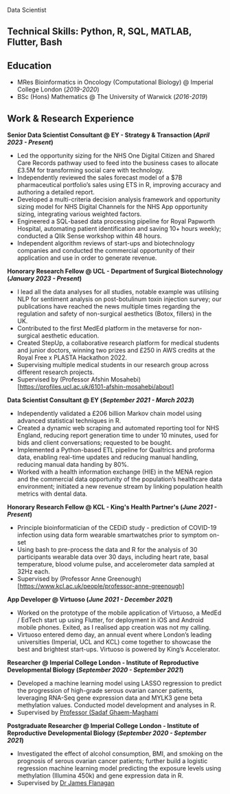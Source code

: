 Data Scientist

## Technical Skills: Python, R, SQL, MATLAB, Flutter, Bash

## Education
- MRes Bioinformatics in Oncology (Computational Biology)	@ Imperial College London (_2019-2020_)	 			        		
- BSc (Hons) Mathematics @ The University of Warwick (_2016-2019_)

## Work & Research Experience
**Senior Data Scientist Consultant @ EY - Strategy & Transaction (_April 2023 - Present_)**
- Led the opportunity sizing for the NHS One Digital Citizen and Shared Care Records pathway used to feed into the business cases to allocate £3.5M for transforming social care with technology. 
- Independently reviewed the sales forecast model of a $7B pharmaceutical portfolio’s sales using ETS in R, improving accuracy and authoring a detailed report.
- Developed a multi-criteria decision analysis framework and opportunity sizing model for NHS Digital Channels for the NHS App opportunity sizing, integrating various weighted factors.
- Engineered a SQL-based data processing pipeline for Royal Papworth Hospital, automating patient identification and saving 10+ hours weekly; conducted a Qlik Sense workshop within 48 hours.
- Independent algorithm reviews of start-ups and biotechnology companies and conducted the commercial opportunity of their application and use in order to generate revenue.

**Honorary Research Fellow @ UCL - Department of Surgical Biotechnology (_January 2023 - Present_)**
- I lead all the data analyses for all studies, notable example was utilising NLP for sentiment analysis on post-botulinum toxin injection survey; our publications have reached the news multiple times regarding the regulation and safety of non-surgical aesthetics (Botox, fillers) in the UK. 
- Contributed to the first MedEd platform in the metaverse for non-surgical aesthetic education.
- Created StepUp, a collaborative research platform for medical students and junior doctors, winning two prizes and £250 in AWS credits at the Royal Free x PLASTA Hackathon 2022.
- Supervising multiple medical students in our research group across different research projects.
- Supervised by (Professor Afshin Mosahebi)[https://profiles.ucl.ac.uk/6101-afshin-mosahebi/about]

**Data Scientist Consultant @ EY (_September 2021 - March 2023_)**
- Independently validated a £206 billion Markov chain model using advanced statistical techniques in R.
- Created a dynamic web scraping and automated reporting tool for NHS England, reducing report generation time to under 10 minutes, used for bids and client conversations; requested to be bought. 
- Implemented a Python-based ETL pipeline for Qualtrics and proforma data, enabling real-time updates and reducing manual handling, reducing manual data handing by 80%. 
- Worked with a health information exchange (HIE) in the MENA region and the commercial data opportunity of the population’s healthcare data environment; initiated a new revenue stream by linking population health metrics with dental data.

**Honorary Research Fellow @ KCL - King's Health Partner's (_June 2021 - Present_)**
- Principle bioinformatician of the CEDiD study - prediction of COVID-19 infection using data form wearable smartwatches prior to symptom on-set
-	Using bash to pre-process the data and R for the analysis of 30 participants wearable data over 30 days, including heart rate, basal temperature, blood volume pulse, and accelerometer data sampled at 32Hz each.
-	Supervised by (Professor Anne Greenough)[https://www.kcl.ac.uk/people/professor-anne-greenough]

**App Developer @ Virtuoso (_June 2021 - December 2021_)**
- Worked on the prototype of the mobile application of Virtuoso, a MedEd / EdTech start up using Flutter, for deployment in iOS and Android mobile phones. Exited, as I realised app creation was not my calling. 
- Virtuoso entered demo day, an annual event where London’s leading universities (Imperial, UCL and KCL) come together to showcase the best and brightest start-ups. Virtuoso is powered by King’s Accelerator.

**Researcher @ Imperial College London - Institute of Reproductive Developmental Biology (_September 2020 - September 2021_)**
- Developed a machine learning model using LASSO regression to predict the progression of high-grade serous ovarian cancer patients, leveraging RNA-Seq gene expression data and MYLK3 gene beta methylation values. Conducted model development and analyses in R.
- Supervised by [Professor (Sadaf Ghaem-Maghami](https://profiles.imperial.ac.uk/s.ghaem-maghami/publications)

**Postgraduate Researcher @ Imperial College London - Institute of Reproductive Developmental Biology (_September 2020 - September 2021_)**
- Investigated the effect of alcohol consumption, BMI, and smoking on the prognosis of serous ovarian cancer patients; further build a logistic regression machine learning model predicting the exposure levels using methylation (Illumina 450k) and gene expression data in R.
- Supervised by [Dr James Flanagan](https://profiles.imperial.ac.uk/j.flanagan)
